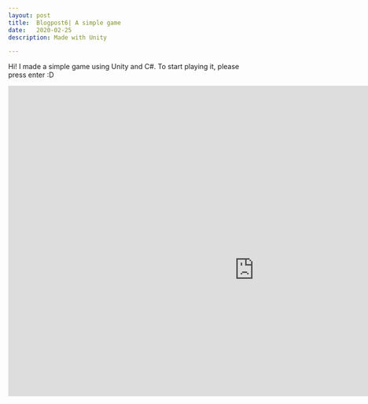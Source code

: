 ```yaml
---
layout: post
title:  Blogpost6| A simple game
date:   2020-02-25
description: Made with Unity

---
```

Hi! I made a simple game using Unity and C#. To start playing it, please press enter :D


<div style="width: 1000px; height: 632px; overflow: hidden">
<iframe src="https://lynnle.com/BreakoutGame-pixels/" style="border:0px #000000 none;" name="Avocado" scrolling="no" frameborder="1" marginheight="px" marginwidth="320px" height="750px" width="1000px"></iframe>
</div>

